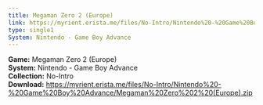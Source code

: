 ```yaml
---
title: Megaman Zero 2 (Europe)
link: https://myrient.erista.me/files/No-Intro/Nintendo%20-%20Game%20Boy%20Advance/Megaman%20Zero%202%20(Europe).zip
type: single1
System: Nintendo - Game Boy Advance
---
```

<b>Game:</b> Megaman Zero 2 (Europe)<br>
<b>System:</b> Nintendo - Game Boy Advance<br>
<b>Collection:</b> No-Intro<br>
<b>Download:</b> https://myrient.erista.me/files/No-Intro/Nintendo%20-%20Game%20Boy%20Advance/Megaman%20Zero%202%20(Europe).zip